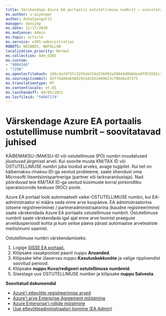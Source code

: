```yaml
---
title: Värskendage Azure EA portaalis ostutellimuse numbrit – soovitatavad juhised
ms.author: v-aiyengar
author: AshaIyengar21
manager: dansimp
ms.date: 12/17/2020
ms.audience: Admin
ms.topic: article
ms.service: o365-administration
ROBOTS: NOINDEX, NOFOLLOW
localization_priority: Normal
ms.collection: Adm_O365
ms.custom:
- "9004166"
- "7290"
ms.openlocfilehash: 160cdafd73fc3293eb154d156093a39844d0b84ea9f972691c3630693d720b38
ms.sourcegitcommit: b5f7da89a650d2915dc652449623c78be6247175
ms.translationtype: MT
ms.contentlocale: et-EE
ms.lasthandoff: 08/05/2021
ms.locfileid: "54007174"
---
```

# <a name="update-po-number-in-azure-ea-portal---recommended-steps"></a>Värskendage Azure EA portaalis ostutellimuse numbrit – soovitatavad juhised

KÄIBEMAKSU-/MAKSU-ID või ostutellimuse (PO) numbri muudatused jõustuvad järgmisel arvel. Kui soovite muuta KM/TAX ID või OSTUTELLIMUSE numbri juba loodud arveks, avage tugipilet. Kui teil on käibemaksu-/maksu-ID-ga seotud probleeme, saate ühendust oma Microsofti litsentsimispartneriga (partner või tarkvaranõustaja). Nad pöörduvad teie KM/TAX ID-ga seotud küsimuste korral piirkondliku operatsioonide keskuse (ROC) poole. 

Azure EA portaal loob automaatselt vaike-OSTUTELLIMUSE numbri, kui EA-administraator ei määra seda enne arve kuupäeva. EA administraatorina (otsene registreerimine) / partneradministraatorina (kaudne registreerimine) saate värskendada Azure EA portaalis ostutellimuse numbrit. Ostutellimuse numbrit saate värskendada igal ajal enne arve loomist praeguse arveldusperioodi kohta ja kuni seitse päeva pärast automaatse arveteatiste meilisõnumi saamist.    

Ostutellimuse numbri värskendamiseks:

1. Logige [SISSE EA portaali.](https://ea.azure.com/)
1. Klõpsake vasakpoolsel paanil nuppu **Aruanded**.
1. Klõpsake lehe ülaservas nuppu **Kasutuskokkuvõte** ja valige ripploendist soovitud periood.
1. Klõpsake **nuppu Kuva/redigeeri ostutellimuse numbreid.**
1. Sisestage uus OSTUTELLIMUSE number ja klõpsake **nuppu Salvesta**.

**Soovitatud dokumendid** 

- [Azure'i ettevõtte registreerimise arved](https://docs.microsoft.com/azure/billing/billing-ea-portal-enrollment-invoices) 
- [Azure'i arve Enterprise Agreement mõistmine](https://docs.microsoft.com/azure/billing/billing-understand-your-bill-ea)  
- [Azure Enterprise'i rollide mõistmine](https://docs.microsoft.com/azure/billing/billing-understand-your-bill-ea) 
- [Uue ettevõtteadministraatori loomine (EA Admin)](https://docs.microsoft.com/azure/cost-management-billing/manage/ea-portal-administration#create-another-enterprise-administrator) 
